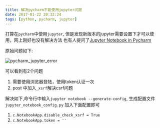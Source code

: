 ```yaml
---
title: 解决pycharm不能使用jupyter问题
date: 2017-01-22 20:32:24
tags: [python, pycharm, jupyter]
---
```


打算在`pycharm`中使用`jupyter`, 但是发现新版本的jupyter需要设置下才可以使用，网上刚好也没有解决方法
也有人提问了[Jupyter Notebook in Pycharm](https://www.heapoverflow.me/question-jupyter-notebook-in-pycharm-41736309)

原始问题如下:

![pycharm_jupyter_error](/images/python/jupyter_error.png)


可以看到有2个问题

1. 需要使用浏览器登陆，使用token认证一次
2. post 中加入`_xsrf`解决csrf问题 


解决如下,命令行中输入`jupyter notebook --generate-config`, 生成配置文件`jupyter_notebook_config.py`
加入下面配置即可

1. `c.NotebookApp.disable_check_xsrf = True`
2. `c.NotebookApp.token = ''`